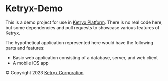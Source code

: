 # Ketryx-Demo

This is a demo project for use in [Ketryx Platform](https://www.ketryx.com/platform). There is no real code here, but some dependencies and pull requests to showcase various features of Ketryx.

The hypothetical application represented here would have the following parts and features:

* Basic web application consisting of a database, server, and web client
* A mobile iOS app

© Copyright 2023 [Ketryx Corporation](https://www.ketryx.com/)
